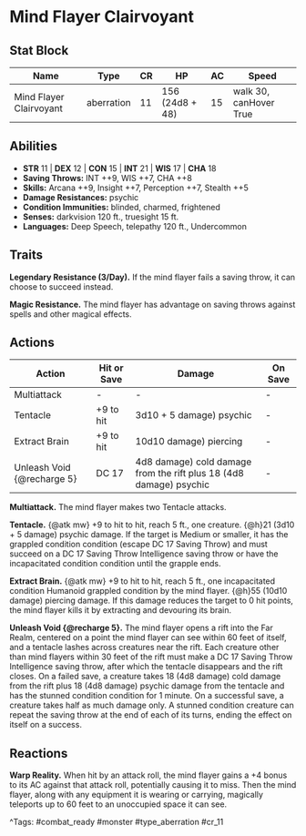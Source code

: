 # Mind Flayer Clairvoyant

## Stat Block

| Name | Type | CR | HP | AC | Speed |
|------|------|----|----|----|-------|
| Mind Flayer Clairvoyant | aberration | 11 | 156 (24d8 + 48) | 15 | walk 30, canHover True |

## Abilities

- **STR** 11 | **DEX** 12 | **CON** 15 | **INT** 21 | **WIS** 17 | **CHA** 18
- **Saving Throws:** INT ++9, WIS ++7, CHA ++8  
- **Skills:** Arcana ++9, Insight ++7, Perception ++7, Stealth ++5  
- **Damage Resistances:** psychic  
- **Condition Immunities:** blinded, charmed, frightened  
- **Senses:** darkvision 120 ft., truesight 15 ft.  
- **Languages:** Deep Speech, telepathy 120 ft., Undercommon

## Traits

**Legendary Resistance (3/Day).** If the mind flayer fails a saving throw, it can choose to succeed instead.

**Magic Resistance.** The mind flayer has advantage on saving throws against spells and other magical effects.


## Actions

| Action | Hit or Save | Damage | On Save |
|--------|--------------|--------|----------|
| Multiattack | - | - | - |
| Tentacle | +9 to hit | 3d10 + 5 damage) psychic | - |
| Extract Brain | +9 to hit | 10d10 damage) piercing | - |
| Unleash Void {@recharge 5} | DC 17 | 4d8 damage) cold damage from the rift plus 18 (4d8 damage) psychic | - |

**Multiattack.** The mind flayer makes two Tentacle attacks.

**Tentacle.** {@atk mw} +9 to hit to hit, reach 5 ft., one creature. {@h}21 (3d10 + 5 damage) psychic damage. If the target is Medium or smaller, it has the grappled condition condition (escape DC 17 Saving Throw) and must succeed on a DC 17 Saving Throw Intelligence saving throw or have the incapacitated condition condition until the grapple ends.

**Extract Brain.** {@atk mw} +9 to hit to hit, reach 5 ft., one incapacitated condition Humanoid grappled condition by the mind flayer. {@h}55 (10d10 damage) piercing damage. If this damage reduces the target to 0 hit points, the mind flayer kills it by extracting and devouring its brain.

**Unleash Void {@recharge 5}.** The mind flayer opens a rift into the Far Realm, centered on a point the mind flayer can see within 60 feet of itself, and a tentacle lashes across creatures near the rift. Each creature other than mind flayers within 30 feet of the rift must make a DC 17 Saving Throw Intelligence saving throw, after which the tentacle disappears and the rift closes. On a failed save, a creature takes 18 (4d8 damage) cold damage from the rift plus 18 (4d8 damage) psychic damage from the tentacle and has the stunned condition condition for 1 minute. On a successful save, a creature takes half as much damage only. A stunned condition creature can repeat the saving throw at the end of each of its turns, ending the effect on itself on a success.

## Reactions

**Warp Reality.** When hit by an attack roll, the mind flayer gains a +4 bonus to its AC against that attack roll, potentially causing it to miss. Then the mind flayer, along with any equipment it is wearing or carrying, magically teleports up to 60 feet to an unoccupied space it can see.



^Tags: #combat_ready #monster #type_aberration #cr_11